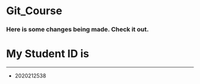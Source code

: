 # Git_Course

### Here is some changes being made. Check it out.

# My Student ID is
***
* 2020212538
